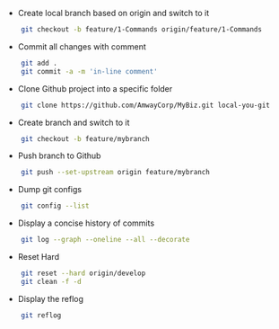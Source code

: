 - Create local branch based on origin and switch to it
```bash
    git checkout -b feature/1-Commands origin/feature/1-Commands
```
- Commit all changes with comment
```bash
    git add .
    git commit -a -m 'in-line comment'
``` 
- Clone Github project into a specific folder
```bash    
    git clone https://github.com/AmwayCorp/MyBiz.git local-you-git
```
- Create branch and switch to it
```bash
    git checkout -b feature/mybranch
```
- Push branch to Github
```bash 
    git push --set-upstream origin feature/mybranch
```
- Dump git configs
```bash 
    git config --list
```
- Display a concise history of commits
```bash 
    git log --graph --oneline --all --decorate
```
- Reset Hard
```bash
    git reset --hard origin/develop
    git clean -f -d
```
- Display the reflog
```bash
    git reflog
```
    
